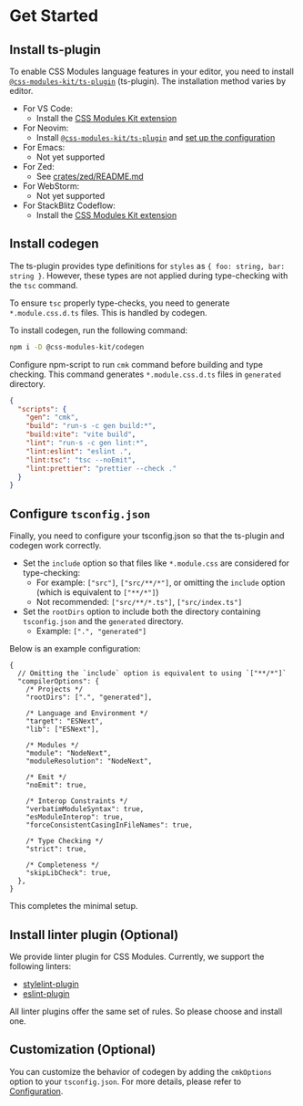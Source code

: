# Get Started

## Install ts-plugin

To enable CSS Modules language features in your editor, you need to install [`@css-modules-kit/ts-plugin`](../packages/ts-plugin/README.md) (ts-plugin). The installation method varies by editor.

- For VS Code:
  - Install the [CSS Modules Kit extension](https://marketplace.visualstudio.com/items?itemName=mizdra.css-modules-kit-vscode)
- For Neovim:
  - Install [`@css-modules-kit/ts-plugin`](../packages/ts-plugin/README.md#installation) and [set up the configuration](../packages/ts-plugin/README.md)
- For Emacs:
  - Not yet supported
- For Zed:
  - See [crates/zed/README.md](../crates/zed/README.md)
- For WebStorm:
  - Not yet supported
- For StackBlitz Codeflow:
  - Install the [CSS Modules Kit extension](https://open-vsx.org/extension/mizdra/css-modules-kit-vscode)

## Install codegen

The ts-plugin provides type definitions for `styles` as `{ foo: string, bar: string }`. However, these types are not applied during type-checking with the `tsc` command.

To ensure `tsc` properly type-checks, you need to generate `*.module.css.d.ts` files. This is handled by codegen.

To install codegen, run the following command:

```bash
npm i -D @css-modules-kit/codegen
```

Configure npm-script to run `cmk` command before building and type checking. This command generates `*.module.css.d.ts` files in `generated` directory.

```json
{
  "scripts": {
    "gen": "cmk",
    "build": "run-s -c gen build:*",
    "build:vite": "vite build",
    "lint": "run-s -c gen lint:*",
    "lint:eslint": "eslint .",
    "lint:tsc": "tsc --noEmit",
    "lint:prettier": "prettier --check ."
  }
}
```

## Configure `tsconfig.json`

Finally, you need to configure your tsconfig.json so that the ts-plugin and codegen work correctly.

- Set the `include` option so that files like `*.module.css` are considered for type-checking:
  - For example: `["src"]`, `["src/**/*"]`, or omitting the `include` option (which is equivalent to `["**/*"]`)
  - Not recommended: `["src/**/*.ts"]`, `["src/index.ts"]`
- Set the `rootDirs` option to include both the directory containing `tsconfig.json` and the `generated` directory.
  - Example: `[".", "generated"]`

Below is an example configuration:

```jsonc
{
  // Omitting the `include` option is equivalent to using `["**/*"]`
  "compilerOptions": {
    /* Projects */
    "rootDirs": [".", "generated"],

    /* Language and Environment */
    "target": "ESNext",
    "lib": ["ESNext"],

    /* Modules */
    "module": "NodeNext",
    "moduleResolution": "NodeNext",

    /* Emit */
    "noEmit": true,

    /* Interop Constraints */
    "verbatimModuleSyntax": true,
    "esModuleInterop": true,
    "forceConsistentCasingInFileNames": true,

    /* Type Checking */
    "strict": true,

    /* Completeness */
    "skipLibCheck": true,
  },
}
```

This completes the minimal setup.

## Install linter plugin (Optional)

We provide linter plugin for CSS Modules. Currently, we support the following linters:

- [stylelint-plugin](../packages/stylelint-plugin/README.md)
- [eslint-plugin](../packages/eslint-plugin/README.md)

All linter plugins offer the same set of rules. So please choose and install one.

## Customization (Optional)

You can customize the behavior of codegen by adding the `cmkOptions` option to your `tsconfig.json`. For more details, please refer to [Configuration](../README.md#configuration).
